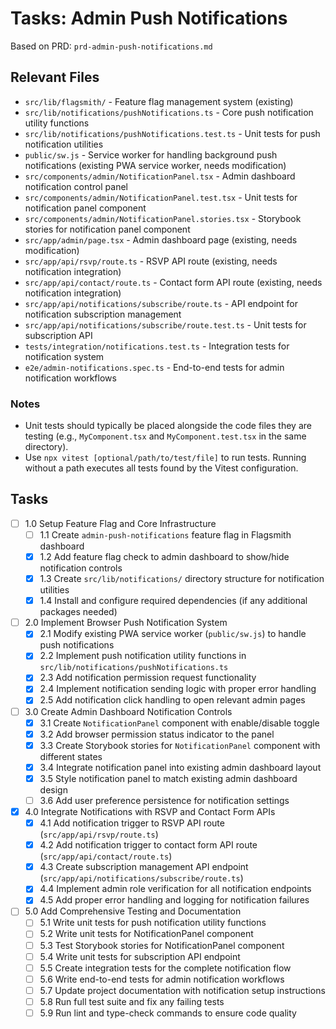 # Tasks: Admin Push Notifications

Based on PRD: `prd-admin-push-notifications.md`

## Relevant Files

- `src/lib/flagsmith/` - Feature flag management system (existing)
- `src/lib/notifications/pushNotifications.ts` - Core push notification utility functions
- `src/lib/notifications/pushNotifications.test.ts` - Unit tests for push notification utilities
- `public/sw.js` - Service worker for handling background push notifications (existing PWA service worker, needs modification)
- `src/components/admin/NotificationPanel.tsx` - Admin dashboard notification control panel
- `src/components/admin/NotificationPanel.test.tsx` - Unit tests for notification panel component
- `src/components/admin/NotificationPanel.stories.tsx` - Storybook stories for notification panel component
- `src/app/admin/page.tsx` - Admin dashboard page (existing, needs modification)
- `src/app/api/rsvp/route.ts` - RSVP API route (existing, needs notification integration)
- `src/app/api/contact/route.ts` - Contact form API route (existing, needs notification integration)
- `src/app/api/notifications/subscribe/route.ts` - API endpoint for notification subscription management
- `src/app/api/notifications/subscribe/route.test.ts` - Unit tests for subscription API
- `tests/integration/notifications.test.ts` - Integration tests for notification system
- `e2e/admin-notifications.spec.ts` - End-to-end tests for admin notification workflows

### Notes

- Unit tests should typically be placed alongside the code files they are testing (e.g., `MyComponent.tsx` and `MyComponent.test.tsx` in the same directory).
- Use `npx vitest [optional/path/to/test/file]` to run tests. Running without a path executes all tests found by the Vitest configuration.

## Tasks

- [ ] 1.0 Setup Feature Flag and Core Infrastructure
  - [ ] 1.1 Create `admin-push-notifications` feature flag in Flagsmith dashboard
  - [x] 1.2 Add feature flag check to admin dashboard to show/hide notification controls
  - [x] 1.3 Create `src/lib/notifications/` directory structure for notification utilities
  - [x] 1.4 Install and configure required dependencies (if any additional packages needed)

- [ ] 2.0 Implement Browser Push Notification System
  - [x] 2.1 Modify existing PWA service worker (`public/sw.js`) to handle push notifications
  - [x] 2.2 Implement push notification utility functions in `src/lib/notifications/pushNotifications.ts`
  - [x] 2.3 Add notification permission request functionality
  - [x] 2.4 Implement notification sending logic with proper error handling
  - [x] 2.5 Add notification click handling to open relevant admin pages

- [ ] 3.0 Create Admin Dashboard Notification Controls
  - [x] 3.1 Create `NotificationPanel` component with enable/disable toggle
  - [x] 3.2 Add browser permission status indicator to the panel
  - [x] 3.3 Create Storybook stories for `NotificationPanel` component with different states
  - [x] 3.4 Integrate notification panel into existing admin dashboard layout
  - [x] 3.5 Style notification panel to match existing admin dashboard design
  - [ ] 3.6 Add user preference persistence for notification settings

- [x] 4.0 Integrate Notifications with RSVP and Contact Form APIs
  - [x] 4.1 Add notification trigger to RSVP API route (`src/app/api/rsvp/route.ts`)
  - [x] 4.2 Add notification trigger to contact form API route (`src/app/api/contact/route.ts`)
  - [x] 4.3 Create subscription management API endpoint (`src/app/api/notifications/subscribe/route.ts`)
  - [x] 4.4 Implement admin role verification for all notification endpoints
  - [x] 4.5 Add proper error handling and logging for notification failures

- [ ] 5.0 Add Comprehensive Testing and Documentation
  - [ ] 5.1 Write unit tests for push notification utility functions
  - [ ] 5.2 Write unit tests for NotificationPanel component
  - [ ] 5.3 Test Storybook stories for NotificationPanel component
  - [ ] 5.4 Write unit tests for subscription API endpoint
  - [ ] 5.5 Create integration tests for the complete notification flow
  - [ ] 5.6 Write end-to-end tests for admin notification workflows
  - [ ] 5.7 Update project documentation with notification setup instructions
  - [ ] 5.8 Run full test suite and fix any failing tests
  - [ ] 5.9 Run lint and type-check commands to ensure code quality